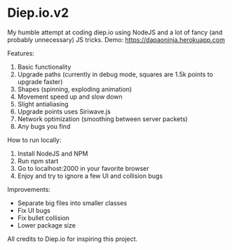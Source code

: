 # Diep.io.v2
My humble attempt at coding diep.io using NodeJS and a lot of fancy (and probably unnecessary) JS tricks.
Demo: https://dapaoninja.herokuapp.com

Features:
1. Basic functionality
2. Upgrade paths (currently in debug mode, squares are 1.5k points to upgrade faster)
3. Shapes (spinning, exploding animation)
4. Movement speed up and slow down
5. Slight antialiasing
6. Upgrade points uses Siriwave.js
7. Network optimization (smoothing between server packets)
8. Any bugs you find

How to run locally:
1. Install NodeJS and NPM
2. Run npm start
3. Go to localhost:2000 in your favorite browser
4. Enjoy and try to ignore a few UI and collision bugs

Improvements:
- Separate big files into smaller classes
- Fix UI bugs
- Fix bullet collision
- Lower package size

All credits to Diep.io for inspiring this project.
